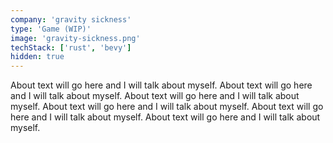 ```yaml
---
company: 'gravity sickness'
type: 'Game (WIP)'
image: 'gravity-sickness.png'
techStack: ['rust', 'bevy']
hidden: true
---
```

About text will go here and I will talk about myself. About text will go here and I will talk about myself. About text will go here and I will talk about myself. About text will go here and I will talk about myself. About text will go here and I will talk about myself. About text will go here and I will talk about myself.
